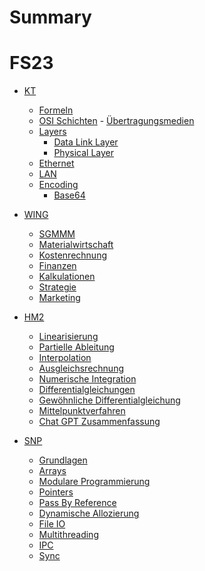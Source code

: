# Summary

# FS23
- [KT](FS23/KT/Readme.md)
	- [Formeln](FS23/KT/Formeln.md)
	- [OSI Schichten](FS23/KT/OSI%20Referenzmodell.md)
	- [Übertragungsmedien](FS23/KT/Uebertragungsmedien.md)
	- [Layers]()
		- [Data Link Layer](FS23/KT/Layers/Data%20Link%20Layer.md)
		- [Physical Layer](FS23/KT/Layers/Physical%20Layer.md)
	- [Ethernet](FS23/KT/Ethernet.md)
	- [LAN](FS23/KT/LAN.md)
	- [Encoding]()
		- [Base64](FS23/KT/Encoding/Base64.md)
	

- [WING](FS23/WING/Readme.md)
	- [SGMMM](FS23/WING/SGMM.md)
	- [Materialwirtschaft](FS23/WING/Materialwirtschaft.md)
	- [Kostenrechnung](FS23/WING/Kostenrechnung.md)
	- [Finanzen](FS23/WING/Finanzen.md)
	- [Kalkulationen](FS23/WING/Kalkulationen.md)
	- [Strategie](FS23/WING/Strategie.md)
	- [Marketing](FS23/WING/Marketing.md)


- [HM2]()
	- [Linearisierung](FS23/HM2/Numerische%20L%C3%B6sung/Linearisierungen.md)
	- [Partielle Ableitung](FS23/HM2/Numerische%20L%C3%B6sung/Partielle%20Ableitung.md)
	- [Interpolation](FS23/HM2/Interpolation.md)
	- [Ausgleichsrechnung](FS23/HM2/Ausgleichsrechnung.md)
	- [Numerische Integration](FS23/HM2/Numerische%20Integration.md)
	- [Differentialgleichungen](FS23/HM2/Differentialgleichung.md)
	- [Gewöhnliche Differentialgleichung](FS23/HM2/Gewoehnliche%20Differentialgleichungen.md)
	- [Mittelpunktverfahren](FS23/HM2/Mittelpunktverfahren.md)
	- [Chat GPT Zusammenfassung](FS23/HM2/ChatGPTExport.md)

- [SNP](FS23/SNP/Readme.md)
	- [Grundlagen](FS23/SNP/Grundlagen.md)
	- [Arrays](FS23/SNP/Arrays.md)
	- [Modulare Programmierung](FS23/SNP/Modulare%20Programmierung.md)
	- [Pointers](FS23/SNP/Pointers.md)
	- [Pass By Reference](FS23/SNP/Parameter%20By%20Reference.md)
	- [Dynamische Allozierung](FS23/SNP/Dynamische%20Allozierung.md)
	- [File IO](FS23/SNP/File%20IO.md)
	- [Multithreading](FS23/SNP/Multithreading%20und%20so%20weiter.md)
	- [IPC](FS23/SNP/IPC%20-%20Inter%20Process%20Communication.md)
	- [Sync](FS23/SNP/Sync.md)